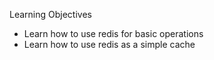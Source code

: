 Learning Objectives

- Learn how to use redis for basic operations
- Learn how to use redis as a simple cache
